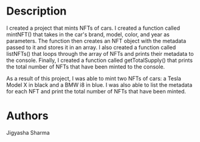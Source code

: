 # Description
I created a project that mints NFTs of cars. I created a function called mintNFT() that takes in the car's brand, model, color, and year as parameters. The function then creates an NFT object with the metadata passed to it and stores it in an array. I also created a function called listNFTs() that loops through the array of NFTs and prints their metadata to the console. Finally, I created a function called getTotalSupply() that prints the total number of NFTs that have been minted to the console.

As a result of this project, I was able to mint two NFTs of cars: a Tesla Model X in black and a BMW i8 in blue. I was also able to list the metadata for each NFT and print the total number of NFTs that have been minted.

# Authors
Jigyasha Sharma
